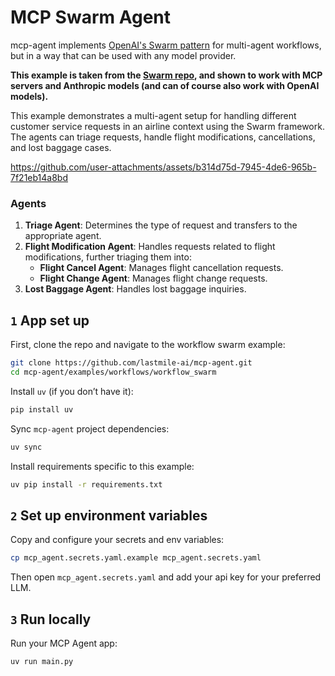 # MCP Swarm Agent

mcp-agent implements [OpenAI's Swarm pattern](https://github.com/openai/swarm) for multi-agent workflows, but in a way that can be used with any model provider.

**This example is taken from the [Swarm repo](https://github.com/openai/swarm/blob/main/examples/airline), and shown to work with MCP servers and Anthropic models (and can of course also work with OpenAI models).**

This example demonstrates a multi-agent setup for handling different customer service requests in an airline context using the Swarm framework. The agents can triage requests, handle flight modifications, cancellations, and lost baggage cases.

https://github.com/user-attachments/assets/b314d75d-7945-4de6-965b-7f21eb14a8bd

### Agents

1. **Triage Agent**: Determines the type of request and transfers to the appropriate agent.
2. **Flight Modification Agent**: Handles requests related to flight modifications, further triaging them into:
   - **Flight Cancel Agent**: Manages flight cancellation requests.
   - **Flight Change Agent**: Manages flight change requests.
3. **Lost Baggage Agent**: Handles lost baggage inquiries.

## `1` App set up

First, clone the repo and navigate to the workflow swarm example:

```bash
git clone https://github.com/lastmile-ai/mcp-agent.git
cd mcp-agent/examples/workflows/workflow_swarm
```

Install `uv` (if you don’t have it):

```bash
pip install uv
```

Sync `mcp-agent` project dependencies:

```bash
uv sync
```

Install requirements specific to this example:

```bash
uv pip install -r requirements.txt
```

## `2` Set up environment variables

Copy and configure your secrets and env variables:

```bash
cp mcp_agent.secrets.yaml.example mcp_agent.secrets.yaml
```

Then open `mcp_agent.secrets.yaml` and add your api key for your preferred LLM.

## `3` Run locally

Run your MCP Agent app:

```bash
uv run main.py
```
